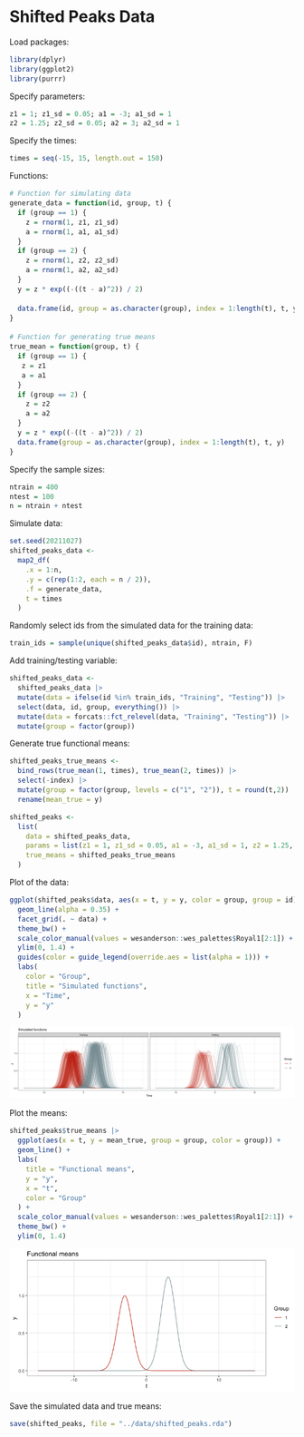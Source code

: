 Shifted Peaks Data
================

Load packages:

``` r
library(dplyr)
library(ggplot2)
library(purrr)
```

Specify parameters:

``` r
z1 = 1; z1_sd = 0.05; a1 = -3; a1_sd = 1
z2 = 1.25; z2_sd = 0.05; a2 = 3; a2_sd = 1
```

Specify the times:

``` r
times = seq(-15, 15, length.out = 150)
```

Functions:

``` r
# Function for simulating data
generate_data = function(id, group, t) {
  if (group == 1) {
    z = rnorm(1, z1, z1_sd)
    a = rnorm(1, a1, a1_sd)
  }
  if (group == 2) {
    z = rnorm(1, z2, z2_sd)
    a = rnorm(1, a2, a2_sd)
  }
  y = z * exp((-((t - a)^2)) / 2)

  data.frame(id, group = as.character(group), index = 1:length(t), t, y)
}

# Function for generating true means
true_mean = function(group, t) {
  if (group == 1) {
   z = z1
   a = a1
  }
  if (group == 2) {
    z = z2
    a = a2
  }
  y = z * exp((-((t - a)^2)) / 2)
  data.frame(group = as.character(group), index = 1:length(t), t, y)
}
```

Specify the sample sizes:

``` r
ntrain = 400
ntest = 100
n = ntrain + ntest
```

Simulate data:

``` r
set.seed(20211027)
shifted_peaks_data <-
  map2_df(
    .x = 1:n,
    .y = c(rep(1:2, each = n / 2)),
    .f = generate_data,
    t = times
  )
```

Randomly select ids from the simulated data for the training data:

``` r
train_ids = sample(unique(shifted_peaks_data$id), ntrain, F)
```

Add training/testing variable:

``` r
shifted_peaks_data <- 
  shifted_peaks_data |>
  mutate(data = ifelse(id %in% train_ids, "Training", "Testing")) |>
  select(data, id, group, everything()) |>
  mutate(data = forcats::fct_relevel(data, "Training", "Testing")) |>
  mutate(group = factor(group))
```

Generate true functional means:

``` r
shifted_peaks_true_means <- 
  bind_rows(true_mean(1, times), true_mean(2, times)) |> 
  select(-index) |>
  mutate(group = factor(group, levels = c("1", "2")), t = round(t,2)) |>
  rename(mean_true = y)
```

``` r
shifted_peaks <- 
  list(
    data = shifted_peaks_data,
    params = list(z1 = 1, z1_sd = 0.05, a1 = -3, a1_sd = 1, z2 = 1.25, z2_sd = 0.05, a2 = 3, a2_sd = 1),
    true_means = shifted_peaks_true_means
  )
```

Plot of the data:

``` r
ggplot(shifted_peaks$data, aes(x = t, y = y, color = group, group = id)) +
  geom_line(alpha = 0.35) +
  facet_grid(. ~ data) +
  theme_bw() +
  scale_color_manual(values = wesanderson::wes_palettes$Royal1[2:1]) +
  ylim(0, 1.4) + 
  guides(color = guide_legend(override.aes = list(alpha = 1))) +
  labs(
    color = "Group",
    title = "Simulated functions",
    x = "Time",
    y = "y"
  )
```

![](shifted-peaks_files/figure-commonmark/unnamed-chunk-11-1.png)

Plot the means:

``` r
shifted_peaks$true_means |>
  ggplot(aes(x = t, y = mean_true, group = group, color = group)) +
  geom_line() +
  labs(
    title = "Functional means", 
    y = "y",
    x = "t",
    color = "Group"
  ) +
  scale_color_manual(values = wesanderson::wes_palettes$Royal1[2:1]) +
  theme_bw() +
  ylim(0, 1.4)
```

![](shifted-peaks_files/figure-commonmark/unnamed-chunk-12-1.png)

Save the simulated data and true means:

``` r
save(shifted_peaks, file = "../data/shifted_peaks.rda")
```
